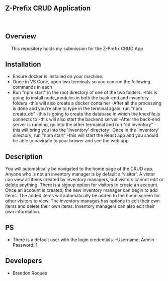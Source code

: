 ## Z-Prefix CRUD Application

<br/>


## Overview
&emsp; This repository holds my submission for the Z-Prefix CRUD App

## Installation
- Ensure docker is installed on your machine. 
- Once in VS Code, open two terminals so you can run the following commands in each
- Run "npm start" in the root directory of one of the two folders. 
        -this is going to install node_modules in both the back-end and inventory folders
        -this will also create a docker container
-After all the processing is done and you're able to type in the terminal again, run "npm create_db"
        -this is going to create the database in which the knexfile.js connects to
        -this will also start the backend server
-After the back-end server is running, go into the other termainal and run "cd inventory"
        -this will bring you into the 'inventory' directory
-Once in the 'inventory' directory, run "npm start"
        -this will start the React app and you should be able to navigate to your brower and see the web app
        

## Description
You will automatically be navigated to the home page of the CRUD app. Anyone who is not an inventory manager is by default a 'visitor'. A vistor can view all items created by inventory managers, but visitors cannot edit or delete anything. There is a signup option for visitors to create an account. Once an account is created, the new inventory manager can begin to add items. The added items will automatically be added to the home screen for other visitors to view. The inventory manages has options to edit their own items and delete their own items. Inventory managers can also edit their own information. 


## PS
- There is a default user with the login credentials:
        -Username: Admin
        -Password: 1

## Developers
- Brandon Roques
        

<br/>